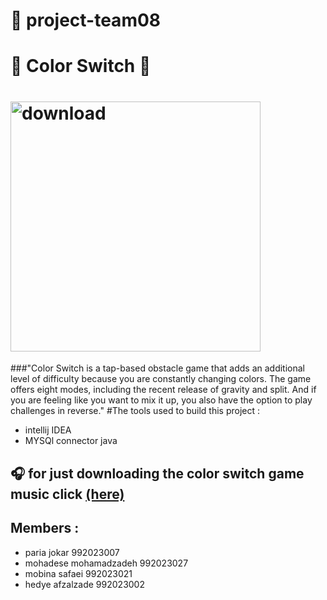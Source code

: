 #  :pushpin: **project-team08**   
# :confetti_ball: Color Switch :confetti_ball: 
 # <img width="400" alt="download" src="https://user-images.githubusercontent.com/79371450/116901396-1c2c6f00-ac4f-11eb-94e2-849bc0f0bc92.png">

###"Color Switch is a tap-based obstacle game that adds an additional level of difficulty because you are constantly changing colors. The game offers eight modes, including the recent release of gravity and split. And if you are feeling like you want to mix it up, you also have the option to play challenges in reverse."
#The tools used to build this project :
- intellij IDEA
- MYSQl connector java
## :headphones: for just downloading the color switch game music click [(here)](https://downloads.khinsider.com/game-soundtracks/album/color-switch-mobile)
## Members :
- paria jokar 992023007
- mohadese mohamadzadeh 992023027
- mobina safaei 992023021
- hedye afzalzade 992023002


